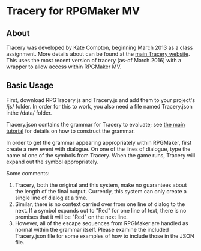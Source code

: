 # Tracery for RPGMaker MV

## About
Tracery was developed by Kate Compton, beginning March 2013 as a class assignment.
More details about can be found at the [main Tracery website](http://tracery.io/).
This uses the most recent version of tracery (as-of March 2016) with a wrapper to allow access within RPGMaker MV.

## Basic Usage

First, download RPGTracery.js and Tracery.js and add them to your project's /js/ folder. In order for this to work, you also need a file named Tracery.json inthe /data/ folder.

Tracery.json contains the grammar for Tracery to evaluate; see [the main tutorial](http://www.crystalcodepalace.com/traceryTut.html) for details on how to construct the grammar.

In order to get the grammar appearing appropriately within RPGMaker, first create a new event with dialogue. On one of the lines of dialogue, type the name of one of the symbols from Tracery. When the game runs, Tracery will expand out the symbol appropriately.

Some comments:
1) Tracery, both the original and this system, make no guarantees about the length of the final output. Currently, this system can only create a single line of dialog at a time.
2) Similar, there is no context carried over from one line of dialog to the next. If a symbol expands out to "Red" for one line of text, there is no promises that it will be "Red" on the next line.
3) However, all of the escape sequences from RPGMaker are handled as normal within the grammar itself. Please examine the included Tracery.json file for some examples of how to include those in the JSON file.
